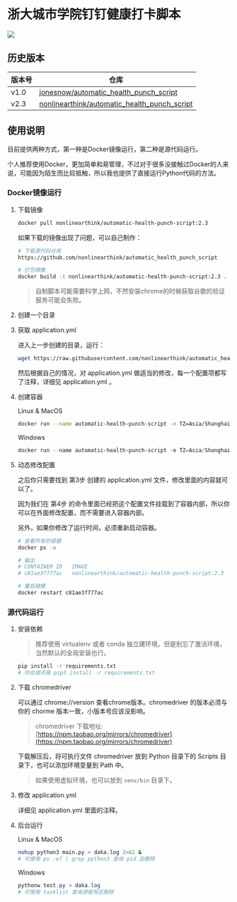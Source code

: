 # 浙大城市学院钉钉健康打卡脚本

![](https://img.shields.io/badge/%E6%B5%99%E5%A4%A7%E5%9F%8E%E5%B8%82%E5%AD%A6%E9%99%A2%E9%92%89%E9%92%89%E5%81%A5%E5%BA%B7%E6%89%93%E5%8D%A1-v2.3-red)

## 历史版本

|版本号|仓库|
|-|-|
|v1.0|[jonesnow/automatic_health_punch_script](https://gitee.com/jonesnow/automatic_health_punch_script)|
|v2.3|[nonlinearthink/automatic_health_punch_script](https://github.com/nonlinearthink/automatic_health_punch_script)|

## 使用说明

目前提供两种方式，第一种是Docker镜像运行，第二种是源代码运行。

个人推荐使用Docker，更加简单和易管理，不过对于很多没接触过Docker的人来说，可能因为陌生而比较抵触，所以我也提供了直接运行Python代码的方法。

### Docker镜像运行

1. 下载镜像

    ```sh
    docker pull nonlinearthink/automatic-health-punch-script:2.3
    ```

    如果下载的镜像出现了问题，可以自己制作：

    ```sh
    # 下载源代码仓库
    https://github.com/nonlinearthink/automatic_health_punch_script

    # 打包镜像
    docker build -t nonlinearthink/automatic-health-punch-script:2.3 .
    ```

    > 自制脚本可能需要科学上网，不然安装chrome的时候获取谷歌的验证服务可能会失败。

2. 创建一个目录
3. 获取 application.yml

    进入上一步创建的目录，运行：

    ```sh
    wget https://raw.githubusercontent.com/nonlinearthink/automatic_health_punch_script/master/application.yml
    ```

    然后根据自己的情况，对 application.yml 做适当的修改，每一个配置项都写了注释，详细见 application.yml 。

4. 创建容器

    Linux & MacOS

    ```sh
    docker run --name automatic-health-punch-script -e TZ=Asia/Shanghai -v $(pwd)/application.yml:/application.yml -ti -d nonlinearthink/automatic-health-punch-script:2.3
    ```

    Windows

    ```powershell
    docker run --name automatic-health-punch-script -e TZ=Asia/Shanghai -v %cd%\application.yml:/application.yml -ti -d nonlinearthink/automatic-health-punch-script:2.3
    ```

5. 动态修改配置
   
   之后你只需要找到 第3步 创建的 application.yml 文件，修改里面的内容就可以了。
   
   因为我们在 第4步 的命令里面已经把这个配置文件挂载到了容器内部，所以你可以在外面修改配置，而不需要进入容器内部。

   另外，如果你修改了运行时间，必须重新启动容器。

   ```sh
   # 查看所有的容器
   docker ps -a

   # 输出
   # CONTAINER ID   IMAGE                                              COMMAND                  CREATED        STATUS        PORTS                               NAMES
   # c81ae3f777ac   nonlinearthink/automatic-health-punch-script:2.3   "/usr/local/bin/pyth…"   3 days ago     Up 3 days                                         automatic-health-punch-script

   # 重启镜像
   docker restart c81ae3f777ac
   ```

### 源代码运行

1. 安装依赖

    > 推荐使用 virtualenv 或者 conda 独立建环境，但是别忘了激活环境，当然默认的全局安装也行。

    ```sh
    pip install -r requirements.txt
    # 你也或许是 pip3 install -r requirements.txt
    ```

2. 下载 chromedriver

    可以通过 chrome://version 查看chrome版本。chromedriver 的版本必须与你的 chorme 版本一致，小版本号应该没影响。

    > chromedriver 下载地址: [https://npm.taobao.org/mirrors/chromedriver](https://npm.taobao.org/mirrors/chromedriver)

    下载解压后，将可执行文件 chromedriver 放到 Python 目录下的 Scripts 目录下，也可以添加环境变量到 Path 中。

    > 如果使用虚拟环境，也可以放到 `venv/bin` 目录下。

3. 修改 application.yml

    详细见 application.yml 里面的注释。

4. 后台运行

    Linux & MacOS

    ```sh
    nohup python3 main.py > daka.log 2>&1 &
    # 可使用 ps -ef | grep python3 查询 pid 后删除
    ```

    Windows

    ```powershell
    pythonw test.py > daka.log
    # 可使用 tasklist 查询进程号后删除
    ```
